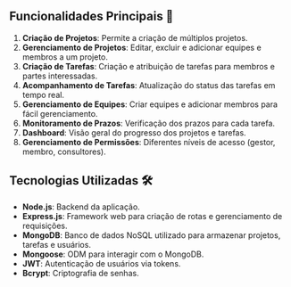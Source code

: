 
## Funcionalidades Principais 🔧

1. **Criação de Projetos**: Permite a criação de múltiplos projetos.
2. **Gerenciamento de Projetos**: Editar, excluir e adicionar equipes e membros a um projeto.
3. **Criação de Tarefas**: Criação e atribuição de tarefas para membros e partes interessadas.
4. **Acompanhamento de Tarefas**: Atualização do status das tarefas em tempo real.
5. **Gerenciamento de Equipes**: Criar equipes e adicionar membros para fácil gerenciamento.
6. **Monitoramento de Prazos**: Verificação dos prazos para cada tarefa.
7. **Dashboard**: Visão geral do progresso dos projetos e tarefas.
8. **Gerenciamento de Permissões**: Diferentes níveis de acesso (gestor, membro, consultores).

## Tecnologias Utilizadas 🛠️

- **Node.js**: Backend da aplicação.
- **Express.js**: Framework web para criação de rotas e gerenciamento de requisições.
- **MongoDB**: Banco de dados NoSQL utilizado para armazenar projetos, tarefas e usuários.
- **Mongoose**: ODM para interagir com o MongoDB.
- **JWT**: Autenticação de usuários via tokens.
- **Bcrypt**: Criptografia de senhas.

